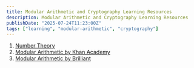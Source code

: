 ```yaml
---
title: Modular Arithmetic and Cryptography Learning Resources
description: Modular Arithmetic and Cryptography Learning Resources
publishDate: "2025-07-24T11:23:00Z"
tags: ["learning", "modular-arithmetic", "cryptography"]
---
```



1. [Number Theory](https://crypto.stanford.edu/pbc/notes/numbertheory/)
2. [Modular Arithmetic by Khan Academy](https://www.khanacademy.org/computing/computer-science/cryptography/modarithmetic)
3. [Modular Arithmetic by Brilliant](https://brilliant.org/wiki/modular-arithmetic/)
